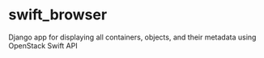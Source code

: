 swift_browser
=============

Django app for displaying all containers, objects, and their metadata using OpenStack Swift API